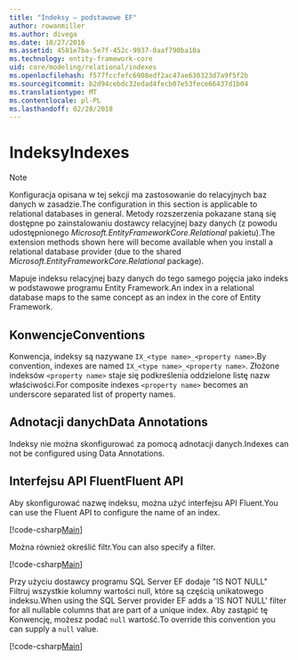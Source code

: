 ```yaml
---
title: "Indeksy — podstawowe EF"
author: rowanmiller
ms.author: divega
ms.date: 10/27/2016
ms.assetid: 4581e7ba-5e7f-452c-9937-0aaf790ba10a
ms.technology: entity-framework-core
uid: core/modeling/relational/indexes
ms.openlocfilehash: f577fccfefc6908edf2ac47ae630323d7a9f5f2b
ms.sourcegitcommit: b2d94cebdc32edad4fecb07e53fece66437d1b04
ms.translationtype: MT
ms.contentlocale: pl-PL
ms.lasthandoff: 02/28/2018
---
```

# <a name="indexes"></a><span data-ttu-id="bd3fd-102">Indeksy</span><span class="sxs-lookup"><span data-stu-id="bd3fd-102">Indexes</span></span>

> [!NOTE]  
> <span data-ttu-id="bd3fd-103">Konfiguracja opisana w tej sekcji ma zastosowanie do relacyjnych baz danych w zasadzie.</span><span class="sxs-lookup"><span data-stu-id="bd3fd-103">The configuration in this section is applicable to relational databases in general.</span></span> <span data-ttu-id="bd3fd-104">Metody rozszerzenia pokazane staną się dostępne po zainstalowaniu dostawcy relacyjnej bazy danych (z powodu udostępnionego *Microsoft.EntityFrameworkCore.Relational* pakietu).</span><span class="sxs-lookup"><span data-stu-id="bd3fd-104">The extension methods shown here will become available when you install a relational database provider (due to the shared *Microsoft.EntityFrameworkCore.Relational* package).</span></span>

<span data-ttu-id="bd3fd-105">Mapuje indeksu relacyjnej bazy danych do tego samego pojęcia jako indeks w podstawowe programu Entity Framework.</span><span class="sxs-lookup"><span data-stu-id="bd3fd-105">An index in a relational database maps to the same concept as an index in the core of Entity Framework.</span></span>

## <a name="conventions"></a><span data-ttu-id="bd3fd-106">Konwencje</span><span class="sxs-lookup"><span data-stu-id="bd3fd-106">Conventions</span></span>

<span data-ttu-id="bd3fd-107">Konwencja, indeksy są nazywane `IX_<type name>_<property name>`.</span><span class="sxs-lookup"><span data-stu-id="bd3fd-107">By convention, indexes are named `IX_<type name>_<property name>`.</span></span> <span data-ttu-id="bd3fd-108">Złożone indeksów `<property name>` staje się podkreślenia oddzielone listę nazw właściwości.</span><span class="sxs-lookup"><span data-stu-id="bd3fd-108">For composite indexes `<property name>` becomes an underscore separated list of property names.</span></span>

## <a name="data-annotations"></a><span data-ttu-id="bd3fd-109">Adnotacji danych</span><span class="sxs-lookup"><span data-stu-id="bd3fd-109">Data Annotations</span></span>

<span data-ttu-id="bd3fd-110">Indeksy nie można skonfigurować za pomocą adnotacji danych.</span><span class="sxs-lookup"><span data-stu-id="bd3fd-110">Indexes can not be configured using Data Annotations.</span></span>

## <a name="fluent-api"></a><span data-ttu-id="bd3fd-111">Interfejsu API Fluent</span><span class="sxs-lookup"><span data-stu-id="bd3fd-111">Fluent API</span></span>

<span data-ttu-id="bd3fd-112">Aby skonfigurować nazwę indeksu, można użyć interfejsu API Fluent.</span><span class="sxs-lookup"><span data-stu-id="bd3fd-112">You can use the Fluent API to configure the name of an index.</span></span>

[!code-csharp[Main](../../../../samples/core/Modeling/FluentAPI/Samples/Relational/IndexName.cs?name=Model&highlight=9)]

<span data-ttu-id="bd3fd-113">Można również określić filtr.</span><span class="sxs-lookup"><span data-stu-id="bd3fd-113">You can also specify a filter.</span></span>

[!code-csharp[Main](../../../../samples/core/Modeling/FluentAPI/Samples/Relational/IndexFilter.cs?name=Model&highlight=9)]

<span data-ttu-id="bd3fd-114">Przy użyciu dostawcy programu SQL Server EF dodaje "IS NOT NULL" Filtruj wszystkie kolumny wartości null, które są częścią unikatowego indeksu.</span><span class="sxs-lookup"><span data-stu-id="bd3fd-114">When using the SQL Server provider EF adds a 'IS NOT NULL' filter for all nullable columns that are part of a unique index.</span></span> <span data-ttu-id="bd3fd-115">Aby zastąpić tę Konwencję, możesz podać `null` wartość.</span><span class="sxs-lookup"><span data-stu-id="bd3fd-115">To override this convention you can supply a `null` value.</span></span>

[!code-csharp[Main](../../../../samples/core/Modeling/FluentAPI/Samples/Relational/IndexNoFilter.cs?name=Model&highlight=10)]
